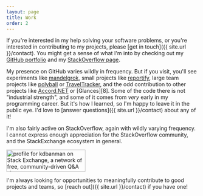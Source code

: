```yaml
---
layout: page
title: Work
order: 2
---
```


If you're interested in my help solving your software problems, or you're interested in contributing to my projects, please [get in touch]({{ site.url }}/contact).  You might get a sense of what I'm into by checking out my [GitHub portfolio][1] and my [StackOverflow page](http://stackexchange.com/users/4101827).

My presence on GitHub varies wildly in frequency.  But if you visit, you'll see experiments like [mandelgrok][2], small projects like [reportify][4], large team projects like [polyball][5] or [TravelTracker][6], and the odd contribution to other projects like [Accord.NET][7] or [Glances][8].  Some of the code there is not "industrial strength", and some of it comes from *very* early in my programming career.  But it's how I learned, so I'm happy to leave it in the public eye.  I'd love to [answer questions]({{ site.url }}/contact) about any of it!

I'm also fairly active on StackOverflow, again with wildly varying frequency.  I cannot express enough appreciation for the StackOverflow community, and the StackExchange ecosystem in general.

<a href="http://stackexchange.com/users/4101827">
<img src="http://stackexchange.com/users/flair/4101827.png" width="208" height="58" alt="profile for kdbanman on Stack Exchange, a network of free, community-driven Q&amp;A sites" title="profile for kdbanman on Stack Exchange, a network of free, community-driven Q&amp;A sites">
</a>

I'm always looking for opportunities to meaningfully contribute to good projects and teams, so [reach out]({{ site.url }}/contact) if you have one!

  [1]: https://github.com/kdbanman
  [2]: http://kdbanman.github.io/mandelgrok/
  [3]: http://kdbanman.github.io/d3RPS/squareRPS.html
  [4]: https://github.com/kdbanman/reportify
  [5]: https://github.com/polyball/polyball
  [6]: https://github.com/TravelTracker
  [7]: https://github.com/accord-net/framework
